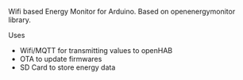Wifi based Energy Monitor for Arduino.
Based on openenergymonitor library.

Uses
- Wifi/MQTT for transmitting values to openHAB
- OTA to update firmwares
- SD Card to store energy data